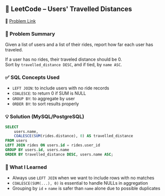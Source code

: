 ## 🚗 LeetCode – Users' Travelled Distances  
🔗 [Problem Link](https://leetcode.com/problems/users-travelled-distance)

### 📌 Problem Summary  
Given a list of users and a list of their rides, report how far each user has traveled.

If a user has no rides, their traveled distance should be 0.  
Sort by `travelled_distance DESC`, and if tied, by `name ASC`.

### ✅ SQL Concepts Used  
- `LEFT JOIN`: to include users with no ride records  
- `COALESCE`: to return 0 if SUM is NULL  
- `GROUP BY`: to aggregate by user  
- `ORDER BY`: to sort results properly

### 💡 Solution (MySQL/PostgreSQL)
```sql
SELECT 
    users.name, 
    COALESCE(SUM(rides.distance), 0) AS travelled_distance
FROM users
LEFT JOIN rides ON users.id = rides.user_id
GROUP BY users.id, users.name
ORDER BY travelled_distance DESC, users.name ASC;
```

### 💬 What I Learned  
- Always use `LEFT JOIN` when we want to include rows with no matches  
- `COALESCE(SUM(...), 0)` is essential to handle NULLs in aggregation  
- Grouping by `id` + `name` is safer than `name` alone due to possible duplicates

